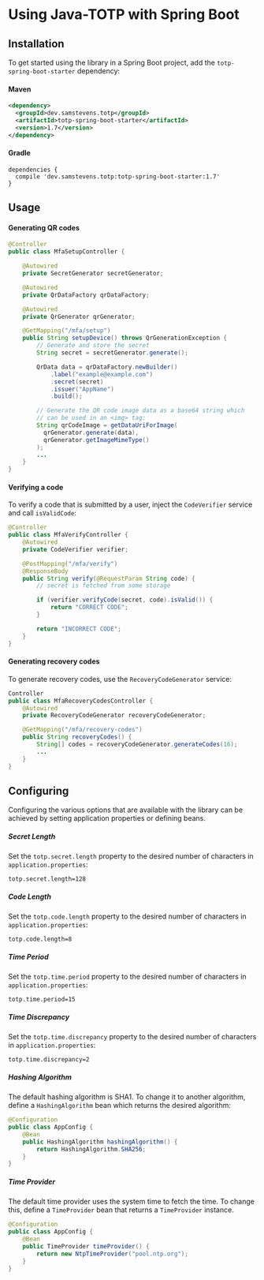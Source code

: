 # Using Java-TOTP with Spring Boot



## Installation

To get started using the library in a Spring Boot project, add the `totp-spring-boot-starter` dependency:

#### Maven

```xml
<dependency>
  <groupId>dev.samstevens.totp</groupId>
  <artifactId>totp-spring-boot-starter</artifactId>
  <version>1.7</version>
</dependency>
```

#### Gradle

```
dependencies {
  compile 'dev.samstevens.totp:totp-spring-boot-starter:1.7'
}
```



## Usage

#### Generating QR codes

```java
@Controller
public class MfaSetupController {

    @Autowired
    private SecretGenerator secretGenerator;

    @Autowired
    private QrDataFactory qrDataFactory;

    @Autowired
    private QrGenerator qrGenerator;

    @GetMapping("/mfa/setup")
    public String setupDevice() throws QrGenerationException {
        // Generate and store the secret
        String secret = secretGenerator.generate();

        QrData data = qrDataFactory.newBuilder()
            .label("example@example.com")
            .secret(secret)
            .issuer("AppName")
            .build();

        // Generate the QR code image data as a base64 string which
        // can be used in an <img> tag:
        String qrCodeImage = getDataUriForImage(
          qrGenerator.generate(data), 
          qrGenerator.getImageMimeType()
        );
        ...
    }
}
```



#### Verifying a code

To verify a code that is submitted by a user, inject the `CodeVerifier` service and call `isValidCode`:


```java
@Controller
public class MfaVerifyController {
    @Autowired
    private CodeVerifier verifier;

    @PostMapping("/mfa/verify")
    @ResponseBody
    public String verify(@RequestParam String code) {
        // secret is fetched from some storage

        if (verifier.verifyCode(secret, code).isValid()) {
            return "CORRECT CODE";
        }

        return "INCORRECT CODE";
    }
}
```



#### Generating recovery codes

To generate recovery codes, use the `RecoveryCodeGenerator` service:

```java
Controller
public class MfaRecoveryCodesController {
    @Autowired
    private RecoveryCodeGenerator recoveryCodeGenerator;

    @GetMapping("/mfa/recovery-codes")
    public String recoveryCodes() {
        String[] codes = recoveryCodeGenerator.generateCodes(16);
        ...
    }
}
```






## Configuring

Configuring the various options that are available with the library can be achieved by setting application properties or defining beans.



##### Secret Length

Set the `totp.secret.length` property to the desired number of characters in `application.properties`:

```
totp.secret.length=128
```



##### Code Length

Set the `totp.code.length` property to the desired number of characters in `application.properties`:

```
totp.code.length=8
```



##### Time Period

Set the `totp.time.period` property to the desired number of characters in `application.properties`:

```
totp.time.period=15
```



##### Time Discrepancy

Set the `totp.time.discrepancy` property to the desired number of characters in `application.properties`:

```
totp.time.discrepancy=2
```



##### Hashing Algorithm

The default hashing algorithm is SHA1. To change it to another algorithm, define a `HashingAlgorithm` bean which returns the desired algorithm:

```java
@Configuration
public class AppConfig {
    @Bean
    public HashingAlgorithm hashingAlgorithm() {
        return HashingAlgorithm.SHA256;
    }
}
```



##### Time Provider

The default time provider uses the system time to fetch the time. To change this, define a `TimeProvider` bean that returns a `TimeProvider` instance.

```java
@Configuration
public class AppConfig {
    @Bean
    public TimeProvider timeProvider() {
        return new NtpTimeProvider("pool.ntp.org");
    }
}
```
